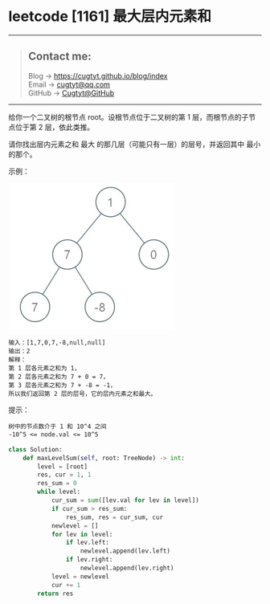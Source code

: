 # leetcode [1161] 最大层内元素和

---
> ## Contact me:
> Blog -> <https://cugtyt.github.io/blog/index>  
> Email -> <cugtyt@qq.com>  
> GitHub -> [Cugtyt@GitHub](https://github.com/Cugtyt)

---

给你一个二叉树的根节点 root。设根节点位于二叉树的第 1 层，而根节点的子节点位于第 2 层，依此类推。

请你找出层内元素之和 最大 的那几层（可能只有一层）的层号，并返回其中 最小 的那个。

示例：

![](R/max-level.jpeg)

```
输入：[1,7,0,7,-8,null,null]
输出：2
解释：
第 1 层各元素之和为 1，
第 2 层各元素之和为 7 + 0 = 7，
第 3 层各元素之和为 7 + -8 = -1，
所以我们返回第 2 层的层号，它的层内元素之和最大。
```

提示：
```
树中的节点数介于 1 和 10^4 之间
-10^5 <= node.val <= 10^5
```

``` python
class Solution:
    def maxLevelSum(self, root: TreeNode) -> int:
        level = [root]
        res, cur = 1, 1
        res_sum = 0
        while level:
            cur_sum = sum([lev.val for lev in level])
            if cur_sum > res_sum:
                res_sum, res = cur_sum, cur
            newlevel = []
            for lev in level:
                if lev.left:
                    newlevel.append(lev.left)
                if lev.right:
                    newlevel.append(lev.right)
            level = newlevel
            cur += 1
        return res
```